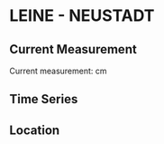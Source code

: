 # LEINE - NEUSTADT

## Current Measurement

Current measurement: <Value topic="rivers/pegel-online/LEINE/NEUSTADT/measurementValue"/> cm

## Time Series

<TimeSeries topic="rivers/pegel-online/LEINE/NEUSTADT/measurementValue" period="week" />

## Location

<WorldMap>
  <Marker lat="52.50959317894191" lon="9.466717295927149" labelTopic="rivers/pegel-online/LEINE/NEUSTADT" />
</WorldMap>
